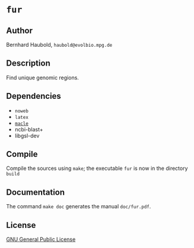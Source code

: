 # `fur`
## Author
Bernhard Haubold, `haubold@evolbio.mpg.de`
## Description
Find unique genomic regions.
## Dependencies
* `noweb`
* `latex`
* [`macle`](https://github.com/evolbioinf/macle)
* ncbi-blast+
* libgsl-dev
## Compile
Compile the sources using `make`; the executable `fur` is now in the directory `build`
## Documentation
The command `make doc` generates the manual `doc/fur.pdf`.
## License
[GNU General Public License](https://www.gnu.org/licenses/gpl.html)
